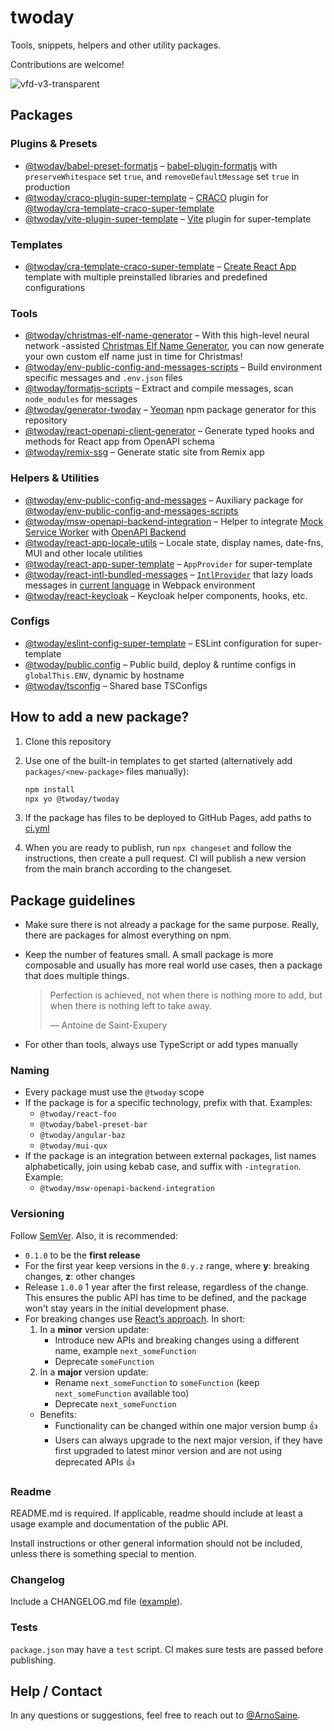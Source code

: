 # twoday

Tools, snippets, helpers and other utility packages.

Contributions are welcome!

![vfd-v3-transparent](https://user-images.githubusercontent.com/93318583/139236084-749639e8-c743-4c1b-9259-bfa26c251d00.png)

## Packages

### Plugins & Presets

- [@twoday/babel-preset-formatjs](/packages/babel-preset-formatjs) – [babel-plugin-formatjs](https://formatjs.io/docs/tooling/babel-plugin/) with `preserveWhitespace` set `true`, and `removeDefaultMessage` set `true` in production
- [@twoday/craco-plugin-super-template](/packages/craco-plugin-super-template) – [CRACO](https://github.com/gsoft-inc/craco) plugin for [@twoday/cra-template-craco-super-template](/packages/cra-template-craco-super-template)
- [@twoday/vite-plugin-super-template](/packages/vite-plugin-super-template) – [Vite](https://vitejs.dev/) plugin for super-template

### Templates

- [@twoday/cra-template-craco-super-template](/packages/cra-template-craco-super-template) – [Create React App](https://create-react-app.dev/) template with multiple preinstalled libraries and predefined configurations

### Tools

- [@twoday/christmas-elf-name-generator](/packages/christmas-elf-name-generator) – With this high-level neural network -assisted [Christmas Elf Name Generator](https://twoday-dev.github.io/twoday/christmas-elf-name-generator/), you can now generate your own custom elf name just in time for Christmas!
- [@twoday/env-public-config-and-messages-scripts](/packages/env-public-config-and-messages-scripts) – Build environment specific messages and `.env.json` files
- [@twoday/formatjs-scripts](/packages/formatjs-scripts) – Extract and compile messages, scan `node_modules` for messages
- [@twoday/generator-twoday](/packages/generator-twoday) – [Yeoman](https://yeoman.io) npm package generator for this repository
- [@twoday/react-openapi-client-generator](/packages/react-openapi-client-generator) – Generate typed hooks and methods for React app from OpenAPI schema
- [@twoday/remix-ssg](/packages/remix-ssg) – Generate static site from Remix app

### Helpers & Utilities

- [@twoday/env-public-config-and-messages](/packages/env-public-config-and-messages) – Auxiliary package for [@twoday/env-public-config-and-messages-scripts](/packages/env-public-config-and-messages-scripts)
- [@twoday/msw-openapi-backend-integration](/packages/msw-openapi-backend-integration) – Helper to integrate [Mock Service Worker](https://mswjs.io/) with [OpenAPI Backend](https://github.com/anttiviljami/openapi-backend)
- [@twoday/react-app-locale-utils](/packages/react-app-locale-utils) – Locale state, display names, date-fns, MUI and other locale utilities
- [@twoday/react-app-super-template](/packages/react-app-super-template) – `AppProvider` for super-template
- [@twoday/react-intl-bundled-messages](/packages/react-intl-bundled-messages) – [`IntlProvider`](https://formatjs.io/docs/react-intl/components/) that lazy loads messages in [current language](/packages/react-app-locale-utils#usage) in Webpack environment
- [@twoday/react-keycloak](/packages/react-keycloak) – Keycloak helper components, hooks, etc.

### Configs

- [@twoday/eslint-config-super-template](/packages/eslint-config-super-template) – ESLint configuration for super-template
- [@twoday/public.config](/packages/public.config) – Public build, deploy & runtime configs in `globalThis.ENV`, dynamic by hostname
- [@twoday/tsconfig](/packages/tsconfig) – Shared base TSConfigs

## How to add a new package?

1. Clone this repository
2. Use one of the built-in templates to get started (alternatively add `packages/<new-package>` files manually):

   ```sh
   npm install
   npx yo @twoday/twoday
   ```

3. If the package has files to be deployed to GitHub Pages, add paths to [ci.yml](.github/workflows/ci.yml#L45)
4. When you are ready to publish, run `npx changeset` and follow the instructions, then create a pull request. CI will publish a new version from the main branch according to the changeset.

## Package guidelines

- Make sure there is not already a package for the same purpose. Really, there are packages for almost everything on npm.
- Keep the number of features small. A small package is more composable and usually has more real world use cases, then a package that does multiple things.

  > Perfection is achieved, not when there is nothing more to add, but when there is nothing left to take away.
  >
  > — Antoine de Saint-Exupery

- For other than tools, always use TypeScript or add types manually

### Naming

- Every package must use the `@twoday` scope
- If the package is for a specific technology, prefix with that. Examples:
  - `@twoday/react-foo`
  - `@twoday/babel-preset-bar`
  - `@twoday/angular-baz`
  - `@twoday/mui-qux`
- If the package is an integration between external packages, list names alphabetically, join using kebab case, and suffix with `-integration`. Example:
  - `@twoday/msw-openapi-backend-integration`

### Versioning

Follow [SemVer](https://semver.org/). Also, it is recommended:

- `0.1.0` to be the **first release**
- For the first year keep versions in the `0.y.z` range, where **y**: breaking changes, **z**: other changes
- Release `1.0.0` 1 year after the first release, regardless of the change. This ensures the public API has time to be defined, and the package won't stay years in the initial development phase.
- For breaking changes use [React’s approach](https://reactjs.org/blog/2016/02/19/new-versioning-scheme.html#breaking-changes). In short:
  1. In a **minor** version update:
     - Introduce new APIs and breaking changes using a different name, example `next_someFunction`
     - Deprecate `someFunction`
  2. In a **major** version update:
     - Rename `next_someFunction` to `someFunction` (keep `next_someFunction` available too)
     - Deprecate `next_someFunction`
  - Benefits:
    - Functionality can be changed within one major version bump 👍
    - Users can always upgrade to the next major version, if they have first upgraded to latest minor version and are not using deprecated APIs 👍

### Readme

README.md is required. If applicable, readme should include at least a usage example and documentation of the public API.

Install instructions or other general information should not be included, unless there is something special to mention.

### Changelog

Include a CHANGELOG.md file ([example](/packages/react-app-locale-utils/CHANGELOG.md)).

### Tests

`package.json` may have a `test` script. CI makes sure tests are passed before publishing.

## Help / Contact

In any questions or suggestions, feel free to reach out to [@ArnoSaine](https://github.com/ArnoSaine).
